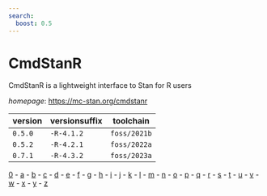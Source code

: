 ```yaml
---
search:
  boost: 0.5
---
```

# CmdStanR

CmdStanR is a lightweight interface to Stan for R users

*homepage*: <https://mc-stan.org/cmdstanr>

version | versionsuffix | toolchain
--------|---------------|----------
``0.5.0`` | ``-R-4.1.2`` | ``foss/2021b``
``0.5.2`` | ``-R-4.2.1`` | ``foss/2022a``
``0.7.1`` | ``-R-4.3.2`` | ``foss/2023a``

[0](../0/index.md) - [a](../a/index.md) - [b](../b/index.md) - [c](../c/index.md) - [d](../d/index.md) - [e](../e/index.md) - [f](../f/index.md) - [g](../g/index.md) - [h](../h/index.md) - [i](../i/index.md) - [j](../j/index.md) - [k](../k/index.md) - [l](../l/index.md) - [m](../m/index.md) - [n](../n/index.md) - [o](../o/index.md) - [p](../p/index.md) - [q](../q/index.md) - [r](../r/index.md) - [s](../s/index.md) - [t](../t/index.md) - [u](../u/index.md) - [v](../v/index.md) - [w](../w/index.md) - [x](../x/index.md) - [y](../y/index.md) - [z](../z/index.md)

